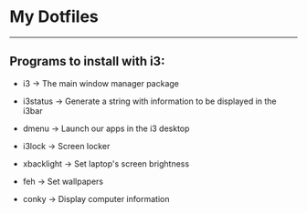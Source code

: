 My Dotfiles
===========

----------------------------
Programs to install with i3:
----------------------------


  - i3 -> The main window manager package 
  
  - i3status -> Generate a string with information to be displayed in the i3bar

  - dmenu -> Launch our apps in the i3 desktop
  
  - i3lock -> Screen locker
 
  - xbacklight -> Set laptop's screen brightness
 
  - feh -> Set wallpapers
  
  - conky -> Display computer information
